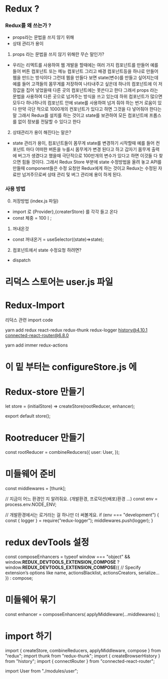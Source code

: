 # Redux ?

### Redux를 왜 쓰는가 ?
 - props라는 문법을 쓰지 않기 위해 
 - 상태 관리가 용이 

1. props 라는 문법을 쓰지 않기 위해란 무슨 말인가?
 - 우리는 리엑트를 사용하여 웹 개발을 할때에는 여러 가지 컴포넌트를 만들어 예를 들어
버튼 컴포넌트 또는 메뉴 컴포넌트 그리고 배경 컴포넌트등을 하나로 만들어 웹을 만드는 방식이다
그런데 웹을 만들다 보면 state(변수)를 만들고 싶어지는데 예를 들어 고객들의 몸무게를 저장하여 나타내주고 싶은데 
하나의 컴포넌트에 이 저장값을 집어 넣었을때 다른 곳의 컴포넌트에는 못쓴다고 한다 그래서 props 라는 문법을 사용하여 
다른 곳으로 넘겨주는 방식을 쓰고 있는데 하위 컴포넌트가 많으면 모두다  하나하나의 컴포넌트 안에 state를 사용하여 
넘겨 줘야 하는 번거 로움이 있다 만약 극단 적으로 1000개의 컨포넌트가 있다고 하면 그것을 다 넣어줘야 한다는 말
그래서 Redux를 설치를 하는 것이고 state를 보관하여 모든 컴포넌트에 프롭스를 없이 정보를 전달할 수 있다고 한다

2. 상태관리가 용이 해진다는 말은?
 - state 관리가 용이, 컴포넌트들이 몸무게 state를 변경하기 시작할때 예를 들어 컨포넌트 마다 어떠한 버튼을 누를시 
몸무게가 변경 된다고 하고 갑자기 몸무게 출력에 버그가 생겼다고 했을때 극단적으로 100만개의 변수가 있다고 하면 이것들 다 
찾으면 힘들 것이다. 그래서 Redux Store 부분에 state 수정방법을 올려 놓고 API를 만들때 component들은 수정 요청만 Redux에게 
하는 것이고 Redux는 수정된 자료만 넘겨주므로써 상태 관리 및 버그 관리에 용이 하게 된다.


### 사용 방법 

0. 저장방법 (index.js 파일)
 - import 로 {Provider},{createrStore} 를 각각 들고 온다
 - const 체중 = 100ㅣ;
1. 꺼내온것 
 - const 꺼내온거 = useSelector((state)=>state);
2. 컴포넌트에서 state 수정요청 하려면?
 - dispatch


# 리덕스 스토어는 user.js 파일
# Redux-Import
리덕스 관련 import code

yarn add redux react-redux redux-thunk redux-logger history@4.10.1 connected-react-router@6.8.0

yarn add immer redux-actions


# 이 밑 부터는 configureStore.js 에 

# Redux-store 만들기 
let store = (initialStore) => createStore(rootReducer, enhancer);

export default store();

# Rootreducer 만들기
const rootReducer = combineReducers({
  user: User,
});

# 미들웨어 준비 

const middlewares = [thunk];

// 지금이 어느 환경인 지 알려줘요. (개발환경, 프로덕션(배포)환경 ...)
const env = process.env.NODE_ENV;

// 개발환경에서는 로거라는 걸 하나만 더 써볼게요.
if (env === "development") {
  const { logger } = require("redux-logger");
  middlewares.push(logger);
}

# redux devTools 설정 
const composeEnhancers =
  typeof window === "object" && window.__REDUX_DEVTOOLS_EXTENSION_COMPOSE__
    ? window.__REDUX_DEVTOOLS_EXTENSION_COMPOSE__({
        // Specify extension’s options like name, actionsBlacklist, actionsCreators, serialize...
      })
    : compose;
    
# 미들웨어 묶기
const enhancer = composeEnhancers(
  applyMiddleware(...middlewares)
);


# import 하기 

import { createStore, combineReducers, applyMiddleware, compose } from "redux";
import thunk from "redux-thunk";
import { createBrowserHistory } from "history";
import { connectRouter } from "connected-react-router";

import User from "./modules/user";



